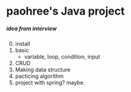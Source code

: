 # paohree's Java project
##### idea from interview
0. install
1. basic
   * variable, loop, condition, input
3. CRUD
4. Making data structure
5. pacticing algorithm
6. project with spring? maybe.
